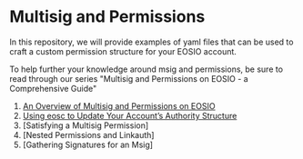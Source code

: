 # Multisig and Permissions

In this repository, we will provide examples of yaml files that can be used to craft a custom permission structure for your EOSIO account. 

To help further your knowledge around msig and permissions, be sure to read through our series "Multisig and Permissions on EOSIO - a Comprehensive Guide"

1. [An Overview of Multisig and Permissions on EOSIO](https://www.eoscanada.com/en/an-overview-of-multisig-and-permissions-on-eosio)
2. [Using eosc to Update Your Account’s Authority Structure]()
3. [Satisfying a Multisig Permission]
4. [Nested Permissions and Linkauth]
5. [Gathering Signatures for an Msig]
